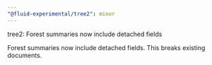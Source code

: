 ```yaml
---
"@fluid-experimental/tree2": minor
---
```


tree2: Forest summaries now include detached fields

Forest summaries now include detached fields. This breaks existing documents.
